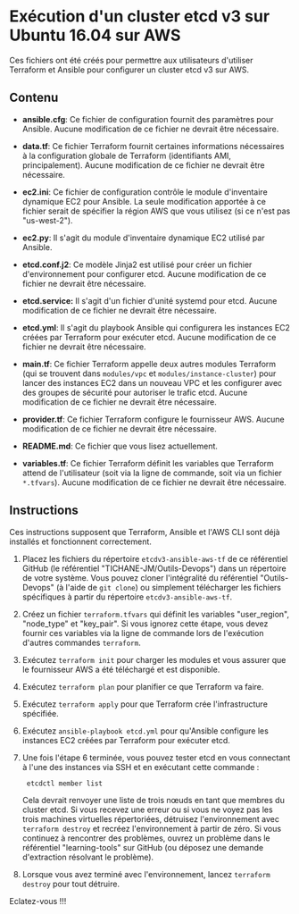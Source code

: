 # Exécution d'un cluster etcd v3 sur Ubuntu 16.04 sur AWS

Ces fichiers ont été créés pour permettre aux utilisateurs d'utiliser Terraform et Ansible pour configurer un cluster etcd v3 sur AWS.

## Contenu

* **ansible.cfg**: Ce fichier de configuration fournit des paramètres pour Ansible. Aucune modification de ce fichier ne devrait être nécessaire.

* **data.tf**: Ce fichier Terraform fournit certaines informations nécessaires à la configuration globale de Terraform (identifiants AMI, principalement). Aucune modification de ce fichier ne devrait être nécessaire.

* **ec2.ini**: Ce fichier de configuration contrôle le module d'inventaire dynamique EC2 pour Ansible. La seule modification apportée à ce fichier serait de spécifier la région AWS que vous utilisez (si ce n'est pas "us-west-2").

* **ec2.py**: Il s'agit du module d'inventaire dynamique EC2 utilisé par Ansible.

* **etcd.conf.j2**: Ce modèle Jinja2 est utilisé pour créer un fichier d'environnement pour configurer etcd. Aucune modification de ce fichier ne devrait être nécessaire.

* **etcd.service:** Il s'agit d'un fichier d'unité systemd pour etcd. Aucune modification de ce fichier ne devrait être nécessaire.

* **etcd.yml**: Il s'agit du playbook Ansible qui configurera les instances EC2 créées par Terraform pour exécuter etcd. Aucune modification de ce fichier ne devrait être nécessaire.

* **main.tf**: Ce fichier Terraform appelle deux autres modules Terraform (qui se trouvent dans `modules/vpc` et `modules/instance-cluster`) pour lancer des instances EC2 dans un nouveau VPC et les configurer avec des groupes de sécurité pour autoriser le trafic etcd. Aucune modification de ce fichier ne devrait être nécessaire.

* **provider.tf**: Ce fichier Terraform configure le fournisseur AWS. Aucune modification de ce fichier ne devrait être nécessaire.

* **README.md**: Ce fichier que vous lisez actuellement.

* **variables.tf**: Ce fichier Terraform définit les variables que Terraform attend de l'utilisateur (soit via la ligne de commande, soit via un fichier `*.tfvars`). Aucune modification de ce fichier ne devrait être nécessaire.

## Instructions

Ces instructions supposent que Terraform, Ansible et l'AWS CLI sont déjà installés et fonctionnent correctement.

1. Placez les fichiers du répertoire `etcdv3-ansible-aws-tf` de ce référentiel GitHub (le référentiel "TICHANE-JM/Outils-Devops") dans un répertoire de votre système. Vous pouvez cloner l'intégralité du référentiel "Outils-Devops" (à l'aide de `git clone`) ou simplement télécharger les fichiers spécifiques à partir du répertoire `etcdv3-ansible-aws-tf`.

2. Créez un fichier `terraform.tfvars` qui définit les variables "user_region", "node_type" et "key_pair". Si vous ignorez cette étape, vous devez fournir ces variables via la ligne de commande lors de l'exécution d'autres commandes `terraform`.

3. Exécutez `terraform init` pour charger les modules et vous assurer que le fournisseur AWS a été téléchargé et est disponible.

4. Exécutez `terraform plan` pour planifier ce que Terraform va faire.

5. Exécutez `terraform apply` pour que Terraform crée l'infrastructure spécifiée.

6. Exécutez `ansible-playbook etcd.yml` pour qu'Ansible configure les instances EC2 créées par Terraform pour exécuter etcd.

7. Une fois l'étape 6 terminée, vous pouvez tester etcd en vous connectant à l'une des instances via SSH et en exécutant cette commande :

		etcdctl member list
	
	Cela devrait renvoyer une liste de trois nœuds en tant que membres du cluster etcd. Si vous recevez une erreur ou si vous ne voyez pas les trois machines virtuelles répertoriées, détruisez l'environnement avec `terraform destroy` et recréez l'environnement à partir de zéro. Si vous continuez à rencontrer des problèmes, ouvrez un problème dans le référentiel "learning-tools" sur GitHub (ou déposez une demande d'extraction résolvant le problème).

8. Lorsque vous avez terminé avec l'environnement, lancez `terraform destroy` pour tout détruire.

Eclatez-vous !!!
